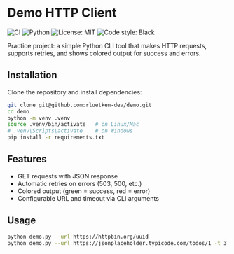 # Demo HTTP Client
![CI](https://github.com/rluetken-dev/demo/actions/workflows/ci.yml/badge.svg)
![Python](https://img.shields.io/badge/python-3.12%2B-blue)
![License: MIT](https://img.shields.io/badge/License-MIT-green.svg)
![Code style: Black](https://img.shields.io/badge/code%20style-black-000000.svg)

Practice project: a simple Python CLI tool that makes HTTP requests, 
supports retries, and shows colored output for success and errors. 

## Installation
Clone the repository and install dependencies:

```bash
git clone git@github.com:rluetken-dev/demo.git
cd demo
python -m venv .venv
source .venv/bin/activate   # on Linux/Mac
# .venv\Scripts\activate    # on Windows
pip install -r requirements.txt
```

## Features
- GET requests with JSON response
- Automatic retries on errors (503, 500, etc.)
- Colored output (green = success, red = error)
- Configurable URL and timeout via CLI arguments

## Usage
```bash
python demo.py --url https://httpbin.org/uuid
python demo.py --url https://jsonplaceholder.typicode.com/todos/1 -t 3
```




